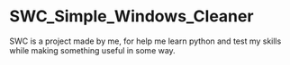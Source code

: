 # SWC_Simple_Windows_Cleaner
SWC is a project made by me, for help me learn python and test my skills while making something useful in some way.
